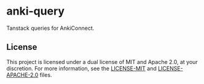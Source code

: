 # anki-query

Tanstack queries for AnkiConnect.

## License

This project is licensed under a dual license of MIT and Apache 2.0, at your discretion. For more
information, see the [LICENSE-MIT](LICENSE-MIT) and [LICENSE-APACHE-2.0](LICENSE-APACHE-2.0) files.
